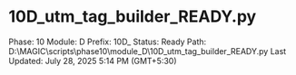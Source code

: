 # 10D_utm_tag_builder_READY.py

Phase: 10
Module: D
Prefix: 10D_
Status: Ready
Path: D:\MAGIC\scripts\phase10\module_D\10D_utm_tag_builder_READY.py
Last Updated: July 28, 2025 5:14 PM (GMT+5:30)